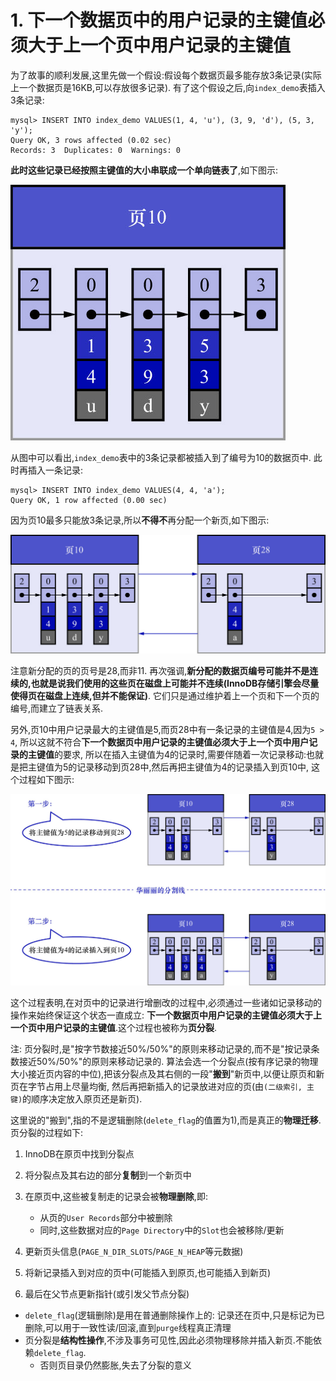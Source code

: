 # 1. 下一个数据页中的用户记录的主键值必须大于上一个页中用户记录的主键值

为了故事的顺利发展,这里先做一个假设:假设每个数据页最多能存放3条记录(实际上一个数据页是16KB,可以存放很多记录).
有了这个假设之后,向`index_demo`表插入3条记录:

```
mysql> INSERT INTO index_demo VALUES(1, 4, 'u'), (3, 9, 'd'), (5, 3, 'y');
Query OK, 3 rows affected (0.02 sec)
Records: 3  Duplicates: 0  Warnings: 0
```

**此时这些记录已经按照主键值的大小串联成一个单向链表了**,如下图示:

![记录组成的单向链表](./img/记录组成的单向链表.jpg)

从图中可以看出,`index_demo`表中的3条记录都被插入到了编号为10的数据页中.
此时再插入一条记录:

```
mysql> INSERT INTO index_demo VALUES(4, 4, 'a');
Query OK, 1 row affected (0.00 sec)
```

因为页10最多只能放3条记录,所以**不得不**再分配一个新页,如下图示:

![为记录分配新页](./img/为记录分配新页.jpg)

注意新分配的页的页号是28,而非11.
再次强调,**新分配的数据页编号可能并不是连续的,也就是说我们使用的这些页在磁盘上可能并不连续(InnoDB存储引擎会尽量使得页在磁盘上连续,但并不能保证)**.
它们只是通过维护着上一个页和下一个页的编号,而建立了链表关系.

另外,页10中用户记录最大的主键值是5,而页28中有一条记录的主键值是4,因为`5 > 4`,
所以这就不符合**下一个数据页中用户记录的主键值必须大于上一个页中用户记录的主键值**的要求,
所以在插入主键值为4的记录时,需要伴随着一次记录移动:也就是把主键值为5的记录移动到页28中,然后再把主键值为4的记录插入到页10中,
这个过程如下图示:

![为记录分配新页的过程](./img/为记录分配新页的过程.jpg)

这个过程表明,在对页中的记录进行增删改的过程中,必须通过一些诸如记录移动的操作来始终保证这个状态一直成立:
**下一个数据页中用户记录的主键值必须大于上一个页中用户记录的主键值**.这个过程也被称为**页分裂**.

注: 页分裂时,是"按字节数接近50%/50%"的原则来移动记录的,而不是"按记录条数接近50%/50%"的原则来移动记录的.
算法会选一个分裂点(按有序记录的物理大小接近页内容的中位),把该分裂点及其右侧的一段"**搬到**"新页中,以便让原页和新页在字节占用上尽量均衡,
然后再把新插入的记录放进对应的页(由`(二级索引, 主键)`的顺序决定放入原页还是新页).

这里说的"搬到",指的不是逻辑删除(`delete_flag`的值置为1),而是真正的**物理迁移**.页分裂的过程如下:

1. InnoDB在原页中找到分裂点
2. 将分裂点及其右边的部分**复制**到一个新页中
3. 在原页中,这些被复制走的记录会被**物理删除**,即:

    - 从页的`User Records`部分中被删除
    - 同时,这些数据对应的`Page Directory`中的`Slot`也会被移除/更新

4. 更新页头信息(`PAGE_N_DIR_SLOTS`/`PAGE_N_HEAP`等元数据)
5. 将新记录插入到对应的页中(可能插入到原页,也可能插入到新页)
6. 最后在父节点更新指针(或引发父节点分裂)

- `delete_flag`(逻辑删除)是用在普通删除操作上的: 记录还在页中,只是标记为已删除,可以用于一致性读/回滚,直到`purge`线程真正清理
- 页分裂是**结构性操作**,不涉及事务可见性,因此必须物理移除并插入新页.不能依赖`delete_flag`.
  - 否则页目录仍然膨胀,失去了分裂的意义
